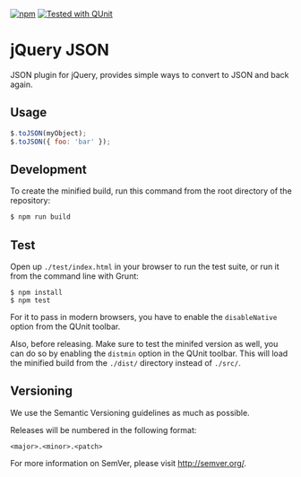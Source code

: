 [![npm](https://img.shields.io/npm/v/jquery-json.svg?style=flat)](https://www.npmjs.com/package/jquery-json)
[![Tested with QUnit](https://img.shields.io/badge/tested_with-qunit-9c3493.svg)](https://qunitjs.com/)

# jQuery JSON

JSON plugin for jQuery, provides simple ways to convert to JSON and back again.

## Usage

```js
$.toJSON(myObject);
$.toJSON({ foo: 'bar' });
```

## Development

To create the minified build, run this command from the root directory of the repository:

```bash
$ npm run build
```

## Test

Open up `./test/index.html` in your browser to run the test suite, or run it from
the command line with Grunt:

```
$ npm install
$ npm test
```

For it to pass in modern browsers, you have to enable the `disableNative`
option from the QUnit toolbar.

Also, before releasing. Make sure to test the minifed version as well, you can
do so by enabling the `distmin` option in the QUnit toolbar. This will load
the minified build from the `./dist/` directory instead of `./src/`.

## Versioning

We use the Semantic Versioning guidelines as much as possible.

Releases will be numbered in the following format:

`<major>.<minor>.<patch>`

For more information on SemVer, please visit http://semver.org/.
